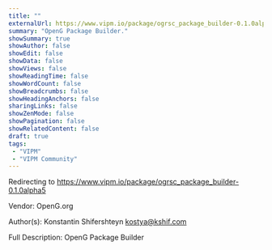 ```yaml
---
title: ""
externalUrl: https://www.vipm.io/package/ogrsc_package_builder-0.1.0alpha5
summary: "OpenG Package Builder."
showSummary: true
showAuthor: false
showEdit: false
showData: false
showViews: false
showReadingTime: false
showWordCount: false
showBreadcrumbs: false
showHeadingAnchors: false
sharingLinks: false
showZenMode: false
showPagination: false
showRelatedContent: false
draft: true
tags:
 - "VIPM"
 - "VIPM Community"
---
```


Redirecting to https://www.vipm.io/package/ogrsc_package_builder-0.1.0alpha5

Vendor: OpenG.org

Author(s): Konstantin Shifershteyn <kostya@kshif.com>
 
Full Description:
OpenG Package Builder